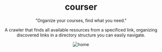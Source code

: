 <div align="center">
  <h1>courser</h1>
  <p>"Organize your courses, find what you need."</p>
  <p>A crawler that finds all available resources from a specificed link, organizing discovered links in a directory structure you can easily navigate.</p> 
  <img src="https://github.com/nexusboyko/courser/assets/71574111/eb6e89c6-f6c8-47c3-9257-c18b7ec86651" alt="home" />
</div>
